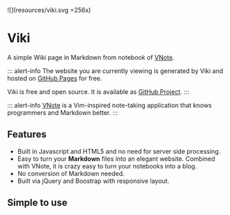 ![](resources/viki.svg =256x)

# Viki

A simple Wiki page in Markdown from notebook of [VNote](https://tamlok.github.io/vnote).

::: alert-info
The website you are currently viewing is generated by Viki and hosted on [GitHub Pages](https://github.com/tamlok/viki/tree/gh-pages) for free.

Viki is free and open source. It is available as [GitHub Project](https://github.com/tamlok/viki).
:::

::: alert-info
[VNote](https://tamlok.github.io/vnote) is a Vim-inspired note-taking application that knows programmers and Markdown better.
:::

## Features
- Built in Javascript and HTML5 and no need for server side processing.
- Easy to turn your **Markdown** files into an elegant website. Combined with VNote, it is crazy easy to turn your notebooks into a blog.
- No conversion of Markdown needed.
- Built via jQuery and Boostrap with responsive layout.

## Simple to use
